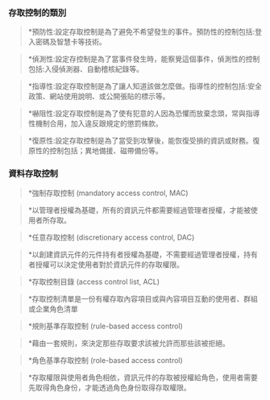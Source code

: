 
### 存取控制的類別

>*預防性:設定存取控制是為了避免不希望發生的事件。預防性的控制包括:登入密碼及智慧卡等技術。

>*偵測性:設定存控制是為了當事件發生時，能察覺這個事件，偵測性的控制包括:入侵偵測器、自動稽核紀錄等。

>*指導性:設定存取控制是為了讓人知道該做怎麼做。指導性的控制包括:安全政策、網站使用說明、或公開張貼的標示等。

>*嚇阻性:設定存取控制是為了使有犯意的人因為恐懼而放棄念頭，常與指導性機制合用，加入違反跟規定的懲罰條款。

>*復原性:設定存取控制是為了當受到攻擊後，能恢復受損的資訊或財務。復原性的控制包括；異地備援、磁帶備份等。

### 資料存取控制

>*強制存取控制 (mandatory access control, MAC)

>*以管理者授權為基礎，所有的資訊元件都需要經過管理者授權，才能被使用者所存取。

>*任意存取控制 (discretionary access control, DAC)

>*以創建資訊元件的元件持有者授權為基礎，不需要經過管理者授權，持有者授權可以決定使用者對於資訊元件的存取權限。

>*存取控制目錄 (access control list, ACL)

>*存取控制清單是一份有權存取內容項目或與內容項目互動的使用者、群組或企業角色清單

>*規則基準存取控制 (rule-based access control)

>*藉由一套規則，來決定那些存取要求該被允許而那些該被拒絕。

>*角色基準存取控制 (role-based access control)

>*存取權限與使用者角色相依，資訊元件的存取被授權給角色，使用者需要先取得角色身份，才能透過角色身份取得存取權限。
